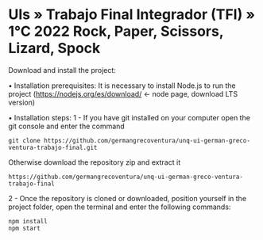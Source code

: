 # UIs » Trabajo Final Integrador (TFI) » 1°C 2022 Rock, Paper, Scissors, Lizard, Spock #

Download and install the project:

• Installation prerequisites: 
    It is necessary to install Node.js to run the project (https://nodejs.org/es/download/ <- node page, download LTS version)

• Installation steps:
1 - If you have git installed on your computer open the git console and enter the command

    git clone https://github.com/germangrecoventura/unq-ui-german-greco-ventura-trabajo-final.git

Otherwise download the repository zip and extract it
        
    https://github.com/germangrecoventura/unq-ui-german-greco-ventura-trabajo-final
    
2 - Once the repository is cloned or downloaded, position yourself in the project folder, open the terminal and enter the following commands:

    npm install
    npm start
